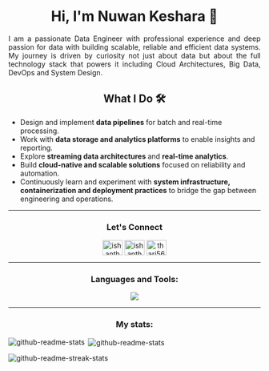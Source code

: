 <!-- ![](https://komarev.com/ghpvc/?username=NuwanKeshara) -->
<h1 align="center">Hi, I'm Nuwan Keshara 👋</h1>

<p align="justify">
I am a passionate Data Engineer with professional experience and deep passion for data with building scalable, reliable and efficient data systems. My journey is driven by curiosity not just about data but about the full technology stack that powers it including Cloud Architectures, Big Data, DevOps and System Design.
</p>

<h2 align="center">What I Do 🛠️</h2>
<ul>
  <li>Design and implement <strong>data pipelines</strong> for batch and real-time processing.</li>
  <li>Work with <strong>data storage and analytics platforms</strong> to enable insights and reporting.</li>
  <li>Explore <strong>streaming data architectures</strong> and <strong>real-time analytics</strong>.</li>
  <li>Build <strong>cloud-native and scalable solutions</strong> focused on reliability and automation.</li>
  <li>Continuously learn and experiment with <strong>system infrastructure, containerization and deployment practices</strong> to bridge the gap between engineering and operations.</li>
</ul>

<hr>
<h3 align= "center">Let's Connect</h3>
<p align="center">
<a href="https://medium.com/@nuwankeshara12" target="blank"><img align="center" src="https://raw.githubusercontent.com/rahuldkjain/github-profile-readme-generator/master/src/images/icons/Social/medium.svg" alt="ishanthari96" height="30" width="40" /></a>
<a href="https://www.linkedin.com/in/nuwan-keshara/" target="blank"><img align="center" src="https://raw.githubusercontent.com/rahuldkjain/github-profile-readme-generator/master/src/images/icons/Social/linked-in-alt.svg" alt="ishanthari96" height="30" width="40" /></a>
<a href="mailto:nuwankeshara126@gmail.com" target="blank"><img align="center" src="https://raw.githubusercontent.com/maurodesouza/profile-readme-generator/master/src/assets/icons/social/gmail/default.svg" alt="thari5607" height="30" width="40" /></a>
</p>
<hr>

<h3 align="center">Languages and Tools:</h3>
<p align="center">
  <a href="https://skillicons.dev">
    <img  src="https://skillicons.dev/icons?i=py,scala,java,mysql,mongodb,azure,aws,flask,git,grafana,graphql,heroku,kafka,linux,raspberrypi,selenium,tensorflow,sklearn" />
  </a>
</p>
<hr>

<h3 align="center">My stats:</h3>

<p><img align="left" src="https://github-readme-stats.vercel.app/api/top-langs?username=NuwanKeshara&show_icons=true&locale=en&layout=compact" alt="github-readme-stats" /></p>

<p>&nbsp;<img align="center" src="https://github-readme-stats.vercel.app/api?username=NuwanKeshara&show_icons=true&locale=en" alt="github-readme-stats" /></p>

<p><img align="center" src="https://github-readme-streak-stats.herokuapp.com/?user=NuwanKeshara" alt="github-readme-streak-stats" /></p>
